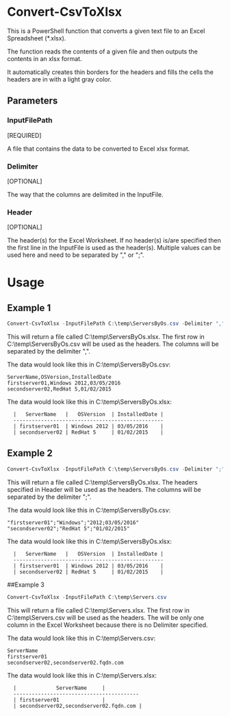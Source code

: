 # Convert-CsvToXlsx

This is a PowerShell function that converts a given text file to an Excel Spreadsheet (*.xlsx).

The function reads the contents of a given file and then outputs the contents in an xlsx format.

It automatically creates thin borders for the headers and fills the cells the headers are in with a light gray color.

## Parameters

### InputFilePath

[REQUIRED]

A file that contains the data to be converted to Excel xlsx format.

### Delimiter

[OPTIONAL]

The way that the columns are delimited in the InputFile.

### Header

[OPTIONAL]

The header(s) for the Excel Worksheet. If no header(s) is/are specified then the first line in the InputFile is used as the header(s). Multiple values can be used here and need to be separated by "," or ";".

# Usage

## Example 1

```powershell
Convert-CsvToXlsx -InputFilePath C:\temp\ServersByOs.csv -Delimiter ","
```
This will return a file called C:\temp\ServersByOs.xlsx. The first row in C:\temp\ServersByOs.csv will be used as the headers. The columns will be separated by the delimiter ",".

The data would look like this in C:\temp\ServersByOs.csv:

```text
ServerName,OSVersion,InstalledDate
firstserver01,Windows 2012,03/05/2016
secondserver02,RedHat 5,01/02/2015
```

The data would look like this in C:\temp\ServersByOs.xlsx:

```text  
  |   ServerName   |   OSVersion  | InstalledDate |
  -------------------------------------------------
  | firstserver01  | Windows 2012 | 03/05/2016    |
  | secondserver02 | RedHat 5	  | 01/02/2015    |
```

## Example 2
```powershell
Convert-CsvToXlsx -InputFilePath C:\temp\ServersByOs.csv -Delimiter ";" -Header "ServerName,OSVersion,InstalledDate"
```
This will return a file called C:\temp\ServersByOs.xlsx. The headers specified in Header will be used as the headers. The columns will be separated by the delimiter ";". 

The data would look like this in C:\temp\ServersByOs.csv:
```text  
"firstserver01";"Windows";"2012;03/05/2016"
"secondserver02";"RedHat 5";"01/02/2015"
```

The data would look like this in C:\temp\ServersByOs.xlsx:
```text  
  |   ServerName   |   OSVersion  | InstalledDate |
  -------------------------------------------------
  | firstserver01  | Windows 2012 | 03/05/2016    |
  | secondserver02 | RedHat 5	  | 01/02/2015    |
```

##Example 3
```powershell
Convert-CsvToXlsx -InputFilePath C:\temp\Servers.csv
```
This will return a file called C:\temp\Servers.xlsx.
The first row in C:\temp\Servers.csv will be used as the headers.
The will be only one column in the Excel Worksheet because there is no Delimiter specified.

The data would look like this in C:\temp\Servers.csv:

```text
ServerName
firstserver01
secondserver02,secondserver02.fqdn.com
```

The data would look like this in C:\temp\Servers.xlsx:

```text  
  |   			ServerName	   |
  -----------------------------------------
  | firstserver01  			   |
  | secondserver02,secondserver02.fqdn.com |
```
